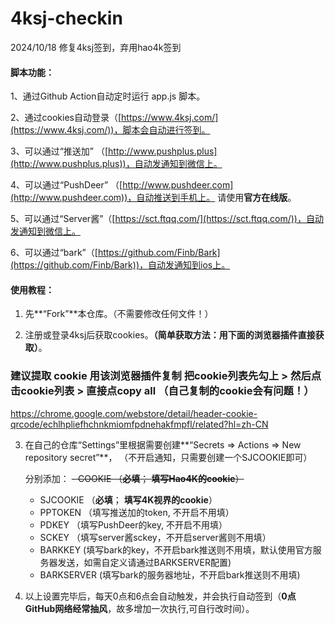 # 4ksj-checkin

2024/10/18 修复4ksj签到，弃用hao4k签到

#### 脚本功能：

1、通过Github Action自动定时运行 app.js 脚本。

2、通过cookies自动登录（[https://www.4ksj.com/](https://www.4ksj.com/))，脚本会自动进行签到。

3、可以通过“推送加” （[http://www.pushplus.plus](http://www.pushplus.plus))，自动发通知到微信上。

4、可以通过“PushDeer” （[http://www.pushdeer.com](http://www.pushdeer.com))，自动推送到手机上。 请使用**官方在线版**。 

5、可以通过“Server酱”（[https://sct.ftqq.com/](https://sct.ftqq.com/))，自动发通知到微信上。

6、可以通过“bark”（[https://github.com/Finb/Bark](https://github.com/Finb/Bark))，自动发通知到ios上。


#### 使用教程：

1. 先**“Fork”**本仓库。（不需要修改任何文件！）

2. 注册或登录4ksj后获取cookies。**（简单获取方法：用下面的浏览器插件直接获取）**。

### 建议提取 cookie 用该浏览器插件复制  把**cookie列表**先勾上 > 然后点击**cookie列表** > 直接点**copy all**  （自己复制的cookie会有问题！）

https://chrome.google.com/webstore/detail/header-cookie-qrcode/echlhpliefhchnkmiomfpdnehakfmpfl/related?hl=zh-CN

3. 在自己的仓库“Settings”里根据需要创建**“Secrets => Actions => New repository secret”**， （不开启通知，只需要创建一个SJCOOKIE即可）

   分别添加：
   ~~- COOKIE （**必填**； **填写Hao4K的cookie**）~~ 
   - SJCOOKIE （**必填**； **填写4K视界的cookie**）
   - PPTOKEN （填写推送加的token, 不开启不用填）
   - PDKEY （填写PushDeer的key, 不开启不用填）
   - SCKEY （填写server酱sckey，不开启server酱则不用填）
   - BARKKEY (填写bark的key，不开启bark推送则不用填，默认使用官方服务器发送，如需自定义请通过BARKSERVER配置)
   - BARKSERVER (填写bark的服务器地址，不开启bark推送则不用填)

4. 以上设置完毕后，每天0点和6点会自动触发，并会执行自动签到（**0点GitHub网络经常抽风**，故多增加一次执行,可自行改时间）。


